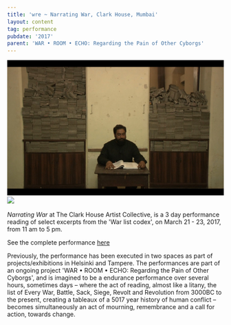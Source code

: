 ```yaml
---
title: 'wre ~ Narrating War, Clark House, Mumbai'
layout: content
tag: performance
pubdate: '2017'
parent: 'WAR • ROOM • ECHO: Regarding the Pain of Other Cyborgs'
---
```

![null](/assets/img/ali-akbar-mehta-narrating-war-03-clark-house-2017.jpg)
![](/assets/img/ali-akbar-mehta-narrating-war-01-clark-house-2017.jpg)



_Narrating War_ at The Clark House Artist Collective, is a 3 day performance
reading of select excerpts from the 'War list codex', on March 21 - 23, 2017,
from 11 am to 5 pm.

See the complete performance [here](https://www.facebook.com/clarkhouseinitiative/videos/1265650923482416/)

Previously, the performance has been executed in two spaces as part of projects/exhibitions in Helsinki and Tampere. The performances are part of an ongoing project 'WAR • ROOM • ECHO: Regarding the Pain of Other Cyborgs', and is imagined to be a endurance performance over several hours, sometimes days – where the act of reading, almost like a litany, the list of Every War, Battle, Sack, Siege, Revolt and Revolution from 3000BC to the present, creating a tableaux of a 5017 year history of human conflict – becomes simultaneously an act of mourning, remembrance and a call for action, towards change.
